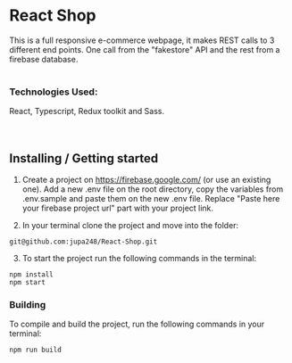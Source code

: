 # React Shop

This is a full responsive e-commerce webpage, it makes REST calls to 3 different end points. One call from the "fakestore" API and the rest from a firebase database.
<br/>
<br/>

### Technologies Used:

React, Typescript, Redux toolkit and Sass.
<br/>
<br/>
<br/>

## Installing / Getting started

1. Create a project on https://firebase.google.com/ (or use an existing one). Add a new .env file on the root directory, copy the variables from .env.sample and paste them on the new .env file. Replace "Paste here your firebase project url" part with your project link.

2. In your terminal clone the project and move into the folder:

```shell
git@github.com:jupa248/React-Shop.git
```

3. To start the project run the following commands in the terminal:

```shell
npm install
npm start
```

### Building

To compile and build the project, run the following commands in your terminal:

```shell
npm run build
```

